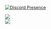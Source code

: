 
<div display="inline">
  
[![Discord Presence](https://lanyard.cnrad.dev/api/598887245906182174)](https://discord.com/users/598887245906182174)

![](https://github-readme-streak-stats.herokuapp.com/?user=0xswayzz&theme=midnight-purple)  
![](https://github-readme-stats.vercel.app/api?username=0xswayzz&theme=github_dark)
